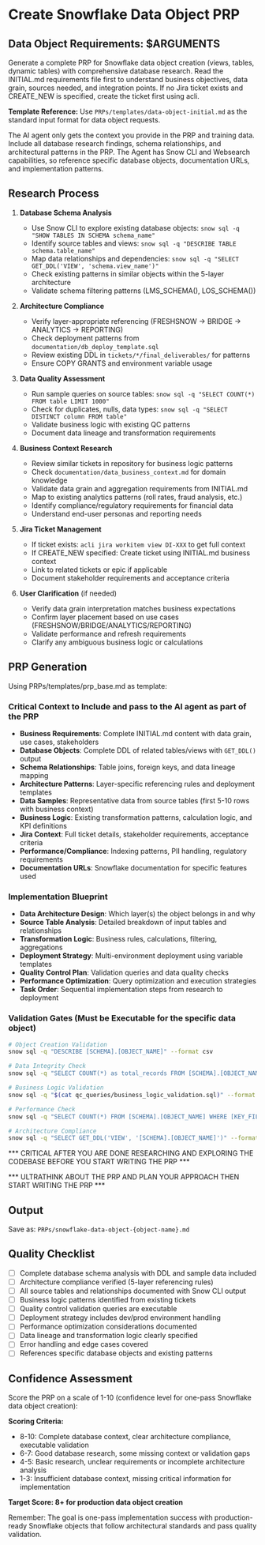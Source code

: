 # Create Snowflake Data Object PRP

## Data Object Requirements: $ARGUMENTS

Generate a complete PRP for Snowflake data object creation (views, tables, dynamic tables) with comprehensive database research. Read the INITIAL.md requirements file first to understand business objectives, data grain, sources needed, and integration points. If no Jira ticket exists and CREATE_NEW is specified, create the ticket first using acli.

**Template Reference:** Use `PRPs/templates/data-object-initial.md` as the standard input format for data object requests.

The AI agent only gets the context you provide in the PRP and training data. Include all database research findings, schema relationships, and architectural patterns in the PRP. The Agent has Snow CLI and Websearch capabilities, so reference specific database objects, documentation URLs, and implementation patterns.

## Research Process

1. **Database Schema Analysis**
   - Use Snow CLI to explore existing database objects: `snow sql -q "SHOW TABLES IN SCHEMA schema_name"`
   - Identify source tables and views: `snow sql -q "DESCRIBE TABLE schema.table_name"`
   - Map data relationships and dependencies: `snow sql -q "SELECT GET_DDL('VIEW', 'schema.view_name')"`
   - Check existing patterns in similar objects within the 5-layer architecture
   - Validate schema filtering patterns (LMS_SCHEMA(), LOS_SCHEMA())

2. **Architecture Compliance**
   - Verify layer-appropriate referencing (FRESHSNOW → BRIDGE → ANALYTICS → REPORTING)
   - Check deployment patterns from `documentation/db_deploy_template.sql`
   - Review existing DDL in `tickets/*/final_deliverables/` for patterns
   - Ensure COPY GRANTS and environment variable usage

3. **Data Quality Assessment**
   - Run sample queries on source tables: `snow sql -q "SELECT COUNT(*) FROM table LIMIT 1000"`
   - Check for duplicates, nulls, data types: `snow sql -q "SELECT DISTINCT column FROM table"`
   - Validate business logic with existing QC patterns
   - Document data lineage and transformation requirements

4. **Business Context Research**
   - Review similar tickets in repository for business logic patterns
   - Check `documentation/data_business_context.md` for domain knowledge
   - Validate data grain and aggregation requirements from INITIAL.md
   - Map to existing analytics patterns (roll rates, fraud analysis, etc.)
   - Identify compliance/regulatory requirements for financial data
   - Understand end-user personas and reporting needs

5. **Jira Ticket Management**
   - If ticket exists: `acli jira workitem view DI-XXX` to get full context
   - If CREATE_NEW specified: Create ticket using INITIAL.md business context
   - Link to related tickets or epic if applicable
   - Document stakeholder requirements and acceptance criteria

6. **User Clarification** (if needed)
   - Verify data grain interpretation matches business expectations
   - Confirm layer placement based on use cases (FRESHSNOW/BRIDGE/ANALYTICS/REPORTING)
   - Validate performance and refresh requirements
   - Clarify any ambiguous business logic or calculations

## PRP Generation

Using PRPs/templates/prp_base.md as template:

### Critical Context to Include and pass to the AI agent as part of the PRP
- **Business Requirements**: Complete INITIAL.md content with data grain, use cases, stakeholders
- **Database Objects**: Complete DDL of related tables/views with `GET_DDL()` output
- **Schema Relationships**: Table joins, foreign keys, and data lineage mapping  
- **Architecture Patterns**: Layer-specific referencing rules and deployment templates
- **Data Samples**: Representative data from source tables (first 5-10 rows with business context)
- **Business Logic**: Existing transformation patterns, calculation logic, and KPI definitions
- **Jira Context**: Full ticket details, stakeholder requirements, acceptance criteria
- **Performance/Compliance**: Indexing patterns, PII handling, regulatory requirements
- **Documentation URLs**: Snowflake documentation for specific features used

### Implementation Blueprint
- **Data Architecture Design**: Which layer(s) the object belongs in and why
- **Source Table Analysis**: Detailed breakdown of input tables and relationships
- **Transformation Logic**: Business rules, calculations, filtering, aggregations
- **Deployment Strategy**: Multi-environment deployment using variable templates
- **Quality Control Plan**: Validation queries and data quality checks
- **Performance Optimization**: Query optimization and execution strategies
- **Task Order**: Sequential implementation steps from research to deployment

### Validation Gates (Must be Executable for the specific data object)
```bash
# Object Creation Validation
snow sql -q "DESCRIBE [SCHEMA].[OBJECT_NAME]" --format csv

# Data Integrity Check  
snow sql -q "SELECT COUNT(*) as total_records FROM [SCHEMA].[OBJECT_NAME]" --format csv

# Business Logic Validation
snow sql -q "$(cat qc_queries/business_logic_validation.sql)" --format csv

# Performance Check
snow sql -q "SELECT COUNT(*) FROM [SCHEMA].[OBJECT_NAME] WHERE [KEY_FILTER]" --format csv

# Architecture Compliance
snow sql -q "SELECT GET_DDL('VIEW', '[SCHEMA].[OBJECT_NAME]')" --format csv
```

*** CRITICAL AFTER YOU ARE DONE RESEARCHING AND EXPLORING THE CODEBASE BEFORE YOU START WRITING THE PRP ***

*** ULTRATHINK ABOUT THE PRP AND PLAN YOUR APPROACH THEN START WRITING THE PRP ***

## Output
Save as: `PRPs/snowflake-data-object-{object-name}.md`

## Quality Checklist
- [ ] Complete database schema analysis with DDL and sample data included
- [ ] Architecture compliance verified (5-layer referencing rules)  
- [ ] All source tables and relationships documented with Snow CLI output
- [ ] Business logic patterns identified from existing tickets
- [ ] Quality control validation queries are executable
- [ ] Deployment strategy includes dev/prod environment handling
- [ ] Performance optimization considerations documented
- [ ] Data lineage and transformation logic clearly specified
- [ ] Error handling and edge cases covered
- [ ] References specific database objects and existing patterns

## Confidence Assessment
Score the PRP on a scale of 1-10 (confidence level for one-pass Snowflake data object creation):

**Scoring Criteria:**
- 8-10: Complete database context, clear architecture compliance, executable validation
- 6-7: Good database research, some missing context or validation gaps  
- 4-5: Basic research, unclear requirements or incomplete architecture analysis
- 1-3: Insufficient database context, missing critical information for implementation

**Target Score: 8+ for production data object creation**

Remember: The goal is one-pass implementation success with production-ready Snowflake objects that follow architectural standards and pass quality validation.